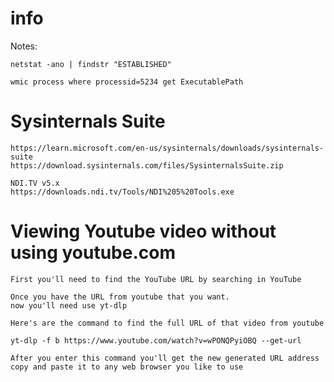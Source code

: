 # info
Notes:




``
netstat -ano | findstr "ESTABLISHED"
``

```
wmic process where processid=5234 get ExecutablePath
```

# Sysinternals Suite

```
https://learn.microsoft.com/en-us/sysinternals/downloads/sysinternals-suite
https://download.sysinternals.com/files/SysinternalsSuite.zip
```


```
NDI.TV v5.x
https://downloads.ndi.tv/Tools/NDI%205%20Tools.exe
```




# Viewing Youtube video without using youtube.com 

```
First you'll need to find the YouTube URL by searching in YouTube

Once you have the URL from youtube that you want. 
now you'll need use yt-dlp

Here's are the command to find the full URL of that video from youtube 

yt-dlp -f b https://www.youtube.com/watch?v=wPONQPyiOBQ --get-url

After you enter this command you'll get the new generated URL address
copy and paste it to any web browser you like to use
```
